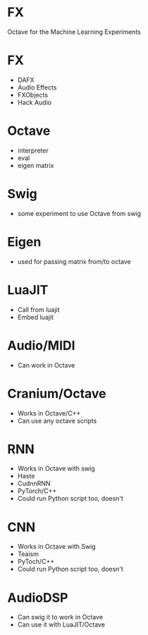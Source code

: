 # FX
Octave for the Machine Learning Experiments

# FX
* DAFX
* Audio Effects
* FXObjects
* Hack Audio

# Octave
* interpreter
* eval
* eigen matrix

# Swig
* some experiment to use Octave from swig

# Eigen
* used for passing matrix from/to octave

# LuaJIT
* Call from luajit
* Embed luajit

# Audio/MIDI
* Can work in Octave 

# Cranium/Octave
* Works in Octave/C++
* Can use any octave scripts

# RNN
* Works in Octave with swig
* Haste
* CudnnRNN
* PyTorch/C++
* Could run Python script too, doesn't

# CNN
* Works in Octave with Swig
* Teaism
* PyToch/C++
* Could run Python script too, doesn't

# AudioDSP
* Can swig it to work in Octave
* Can use it with LuaJIT/Octave



